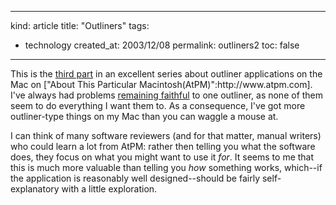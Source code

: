 -----
kind: article
title: "Outliners"
tags:
- technology
created_at: 2003/12/08
permalink: outliners2
toc: false
-----

<p>This is the <a href="http://www.atpm.com/9.12/atpo.shtml">third part</a> in an excellent series about outliner applications on the Mac on ["About This Particular Macintosh(AtPM)":http://www.atpm.com]. I've always had problems <a href="http://www.rousette.org.uk/mt-static/blog/archives/000455.html">remaining faithful</a> to one outliner, as none of them seem to do everything I want them to. As a consequence, I've got more outliner-type things on my Mac than you can waggle a mouse at.</p>

<p>I can think of many software reviewers (and for that matter, manual writers) who could learn a lot from AtPM: rather then telling you what the software does, they focus on what you might want to use it <em>for</em>. It seems to me that this is much more valuable than telling you <em>how</em> something works, which--if the application is reasonably well designed--should be fairly self-explanatory with a little exploration.</p>


